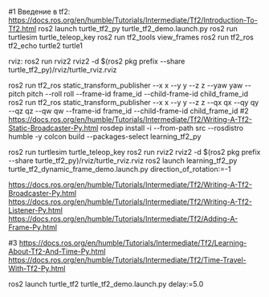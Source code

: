 #1
Введение в tf2:
https://docs.ros.org/en/humble/Tutorials/Intermediate/Tf2/Introduction-To-Tf2.html
ros2 launch turtle_tf2_py turtle_tf2_demo.launch.py
ros2 run turtlesim turtle_teleop_key
ros2 run tf2_tools view_frames
ros2 run tf2_ros tf2_echo turtle2 turtle1

rviz:
ros2 run rviz2 rviz2 -d $(ros2 pkg prefix --share turtle_tf2_py)/rviz/turtle_rviz.rviz

ros2 run tf2_ros static_transform_publisher --x x --y y --z z --yaw yaw --pitch pitch --roll roll --frame-id frame_id --child-frame-id child_frame_id
ros2 run tf2_ros static_transform_publisher --x x --y y --z z --qx qx --qy qy --qz qz --qw qw --frame-id frame_id --child-frame-id child_frame_id
#2
https://docs.ros.org/en/humble/Tutorials/Intermediate/Tf2/Writing-A-Tf2-Static-Broadcaster-Py.html
rosdep install -i --from-path src --rosdistro humble -y
colcon build --packages-select learning_tf2_py

ros2 run turtlesim turtle_teleop_key
ros2 run rviz2 rviz2 -d $(ros2 pkg prefix --share turtle_tf2_py)/rviz/turtle_rviz.rviz
ros2 launch learning_tf2_py turtle_tf2_dynamic_frame_demo.launch.py direction_of_rotation:=-1

https://docs.ros.org/en/humble/Tutorials/Intermediate/Tf2/Writing-A-Tf2-Broadcaster-Py.html
https://docs.ros.org/en/humble/Tutorials/Intermediate/Tf2/Writing-A-Tf2-Listener-Py.html
https://docs.ros.org/en/humble/Tutorials/Intermediate/Tf2/Adding-A-Frame-Py.html

#3
https://docs.ros.org/en/humble/Tutorials/Intermediate/Tf2/Learning-About-Tf2-And-Time-Py.html
https://docs.ros.org/en/humble/Tutorials/Intermediate/Tf2/Time-Travel-With-Tf2-Py.html

ros2 launch turtle_tf2 turtle_tf2_demo.launch.py delay:=5.0
